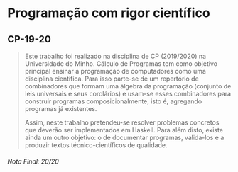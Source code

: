 # Programação com rigor científico
## CP-19-20

> Este trabalho foi realizado na disciplina de CP (2019/2020) na Universidade do Minho. Cálculo de Programas tem como objetivo principal ensinar a programação de computadores como uma disciplina científica. Para isso parte-se de um repertório de combinadores que formam uma álgebra da programação (conjunto de leis universais e seus corolários) e usam-se esses combinadores para construir programas composicionalmente, isto é, agregando programas já existentes.
>
> Assim, neste trabalho pretendeu-se resolver problemas concretos que deverão ser implementados em Haskell. Para além disto, existe ainda um outro objetivo: o de documentar programas, valida-los e a produzir textos técnico-científicos de qualidade.

###### Nota Final: 20/20
